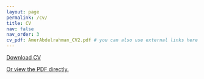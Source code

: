```yaml
---
layout: page
permalink: /cv/
title: CV
nav: false
nav_order: 3
cv_pdf: AmerAbdelrahman_CV2.pdf # you can also use external links here
---
```



<div class="text-center">
  <a href="/assets/pdf/AmerAbdelrahman_CV2.pdf" class="btn btn-primary" role="button" download>Download CV</a>
</div>
<p class="text-center mt-2">
  <a href="/assets/pdf/AmerAbdelrahman_CV2.pdf">Or view the PDF directly.</a>
</p>
